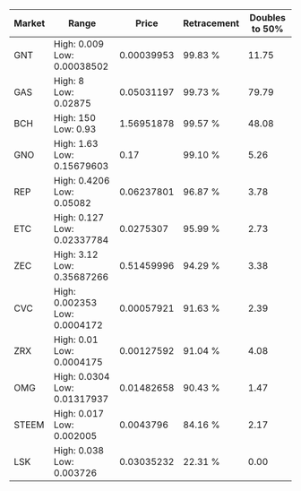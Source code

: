 | Market | Range | Price| Retracement | Doubles to 50% |
| --- | --- | --- | --- | --- |
| GNT | High: 0.009<br />Low: 0.00038502 | 0.00039953 | 99.83 % | 11.75 |
| GAS | High: 8<br />Low: 0.02875 | 0.05031197 | 99.73 % | 79.79 |
| BCH | High: 150<br />Low: 0.93 | 1.56951878 | 99.57 % | 48.08 |
| GNO | High: 1.63<br />Low: 0.15679603 | 0.17 | 99.10 % | 5.26 |
| REP | High: 0.4206<br />Low: 0.05082 | 0.06237801 | 96.87 % | 3.78 |
| ETC | High: 0.127<br />Low: 0.02337784 | 0.0275307 | 95.99 % | 2.73 |
| ZEC | High: 3.12<br />Low: 0.35687266 | 0.51459996 | 94.29 % | 3.38 |
| CVC | High: 0.002353<br />Low: 0.0004172 | 0.00057921 | 91.63 % | 2.39 |
| ZRX | High: 0.01<br />Low: 0.0004175 | 0.00127592 | 91.04 % | 4.08 |
| OMG | High: 0.0304<br />Low: 0.01317937 | 0.01482658 | 90.43 % | 1.47 |
| STEEM | High: 0.017<br />Low: 0.002005 | 0.0043796 | 84.16 % | 2.17 |
| LSK | High: 0.038<br />Low: 0.003726 | 0.03035232 | 22.31 % | 0.00 |
